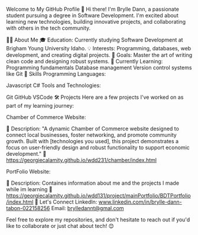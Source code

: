 
Welcome to My GitHub Profile 👋
Hi there! I'm Brylle Dann, a passionate student pursuing a degree in Software Development. I'm excited about learning new technologies, building innovative projects, and collaborating with others in the tech community.

👨‍💻 About Me
🎓 Education: Currently studying Software Development at Brigham Young University Idaho.
💡 Interests: Programming, databases, web development, and creating digital projects.
🎯 Goals: Master the art of writing clean code and designing robust systems.
🌱 Currently Learning:
Programming fundamentals
Database management
Version control systems like Git
🚀 Skills
Programming Languages:

Javascript
C#
Tools and Technologies:

Git
GitHub
VSCode
🛠️ Projects
Here are a few projects I've worked on as part of my learning journey:

Chamber of Commerce Website: 

📖 Description: "A dynamic Chamber of Commerce website designed to connect local businesses, foster networking, and promote community growth. Built with [technologies you used], this project demonstrates a focus on user-friendly design and robust functionality to support economic development."
🔗 https://georgiecalamity.github.io/wdd231/chamber/index.html

PortFolio Website:

📖 Description: Containes information about me and the projects I made while im learning
🔗 https://georgiecalamity.github.io/wdd131/project/mainPortfolio/BDTPortfolio/index.html
🤝 Let's Connect
LinkedIn: www.linkedin.com/in/brylle-dann-tabon-022158256
Email: brylledannt@gmal.com

Feel free to explore my repositories, and don't hesitate to reach out if you'd like to collaborate or just chat about tech! 😊

